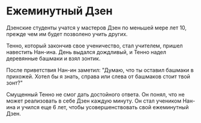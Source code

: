 # Ежеминутный Дзен

Дзенские студенты учатся у мастеров Дзен по меньшей мере лет 10, прежде чем им будет позволено учить других.

Тенно, который закончив свое ученичество, стал учителем, пришел навестить Нан-ина. День выдался дождливый, и Тенно надел деревянные башмаки и взял зонтик.

После приветствия Нан-ин заметил: "Думаю, что ты оставил башмаки в прихожей. Хотел бы я знать, справа или слева от башмаков стоит твой зонт?"

Смущенный Тенно не смог дать достойного ответа. Он понял, что не может реализовать в себе Дзен каждую минуту. Он стал учеником Нан-ина и учился еще 6 лет, чтобы усовершенствовать свой ежеминутный Дзен.
